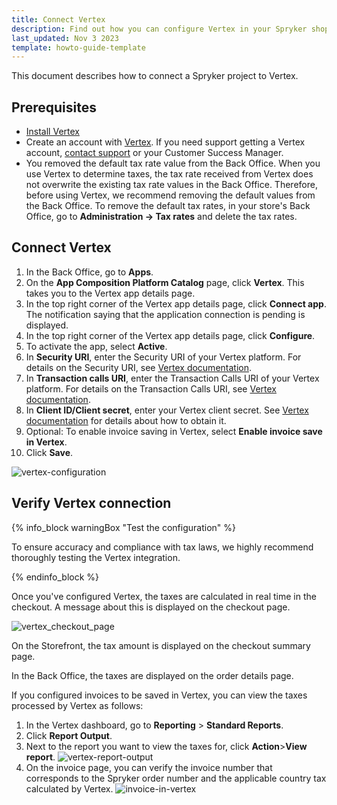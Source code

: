 ```yaml
---
title: Connect Vertex
description: Find out how you can configure Vertex in your Spryker shop
last_updated: Nov 3 2023
template: howto-guide-template
---
```


This document describes how to connect a Spryker project to Vertex.

## Prerequisites

- [Install Vertex](/docs/pbc/all/tax-management/202311.0/base-shop/third-party-integrations/vertex/install-vertex/install-vertex.html)
- Create an account with [Vertex](https://www.vertexinc.com/). If you need support getting a Vertex account, [contact support](https://support.spryker.com/) or your Customer Success Manager.
- You removed the default tax rate value from the Back Office. When you use Vertex to determine taxes, the tax rate received from Vertex does not overwrite the existing tax rate values in the Back Office. Therefore, before using Vertex, we recommend removing the default values from the Back Office. To remove the default tax rates, in your store's Back Office, go to **Administration -> Tax rates** and delete the tax rates.


## Connect Vertex

1. In the Back Office, go to **Apps**.
2. On the **App Composition Platform Catalog** page, click **Vertex**. This takes you to the Vertex app details page.
3. In the top right corner of the Vertex app details page, click **Connect app**. The notification saying that the application connection is pending is displayed.
4. In the top right corner of the Vertex app details page, click **Configure**.
5. To activate the app, select **Active**.
6. In **Security URI**, enter the Security URI of your Vertex platform. For details on the Security URI, see [Vertex documentation](https://tax-calc-api.vertexcloud.com/resources/index.html).
7. In **Transaction calls URI**, enter the Transaction Calls URI of your Vertex platform. For details on the Transaction Calls URI, see [Vertex documentation](https://tax-calc-api.vertexcloud.com/resources/index.html).
7. In **Client ID/Client secret**, enter your Vertex client secret. See [Vertex documentation](https://tax-calc-api.vertexcloud.com/resources/index.html) for details about how to obtain it.
8. Optional: To enable invoice saving in Vertex, select **Enable invoice save in Vertex**.
9. Click **Save**.

![vertex-configuration](https://spryker.s3.eu-central-1.amazonaws.com/docs/pbc/all/tax-management/vertex/configure-vertex/vertex-configuration.png)

## Verify Vertex connection

{% info_block warningBox "Test the configuration" %}

To ensure accuracy and compliance with tax laws, we highly recommend thoroughly testing the Vertex integration.

{% endinfo_block %}

Once you've configured Vertex, the taxes are calculated in real time in the checkout. A message about this is displayed on the checkout page.

![vertex_checkout_page](https://spryker.s3.eu-central-1.amazonaws.com/docs/pbc/all/tax-management/vertex/configure-vertex/vertex_checkout_page.png)

On the Storefront, the tax amount is displayed on the checkout summary page.

In the Back Office, the taxes are displayed on the order details page.

If you configured invoices to be saved in Vertex, you can view the taxes processed by Vertex as follows:

1. In the Vertex dashboard, go to **Reporting** > **Standard Reports**.
2. Click **Report Output**.
3. Next to the report you want to view the taxes for, click **Action**>**View report**.
![vertex-report-output](https://spryker.s3.eu-central-1.amazonaws.com/docs/pbc/all/tax-management/vertex/configure-vertex/vertex-report-output.png)
4. On the invoice page, you can verify the invoice number that corresponds to the Spryker order number and the applicable country tax calculated by Vertex.
![invoice-in-vertex](https://spryker.s3.eu-central-1.amazonaws.com/docs/pbc/all/tax-management/vertex/configure-vertex/invoice-in-vertex.png)
